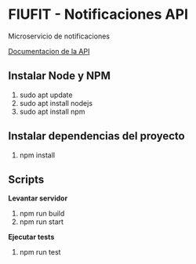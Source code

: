# FIUFIT - Notificaciones API
Microservicio de notificaciones

[Documentacion de la API](https://notifications-notifications-danielovera.cloud.okteto.net/api/v1/docs/)

## Instalar Node y NPM
1. sudo apt update
2. sudo apt install nodejs
3. sudo apt install npm

## Instalar dependencias del proyecto ##
1. npm install

## Scripts

**Levantar servidor**
1. npm run build
2. npm run start

**Ejecutar tests**
1. npm run test
